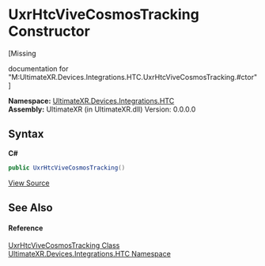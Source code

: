 # UxrHtcViveCosmosTracking Constructor 
 

\[Missing <summary> documentation for "M:UltimateXR.Devices.Integrations.HTC.UxrHtcViveCosmosTracking.#ctor"\]

**Namespace:**&nbsp;<a href="N_UltimateXR_Devices_Integrations_HTC">UltimateXR.Devices.Integrations.HTC</a><br />**Assembly:**&nbsp;UltimateXR (in UltimateXR.dll) Version: 0.0.0.0

## Syntax

**C#**<br />
``` C#
public UxrHtcViveCosmosTracking()
```

<a href="UltimateXR/Scripts/Devices/Integrations/HTC/UxrHtcViveCosmosTracking.cs" rel="noopener noreferrer" title="View the source code">View Source</a><br />

## See Also


#### Reference
<a href="T_UltimateXR_Devices_Integrations_HTC_UxrHtcViveCosmosTracking">UxrHtcViveCosmosTracking Class</a><br /><a href="N_UltimateXR_Devices_Integrations_HTC">UltimateXR.Devices.Integrations.HTC Namespace</a><br />